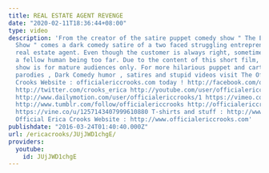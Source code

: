 ```yaml
---
title: REAL ESTATE AGENT REVENGE
date: "2020-02-11T18:36:44+08:00"
type: video
description: 'From the creator of the satire puppet comedy show " The Eric Crooks
  Show " comes a dark comedy satire of a two faced struggling entrepreneur and a young
  real estate agent. Even though the customer is always right, sometimes you can push
  a fellow human being too far. Due to the content of this short film, this puppet
  show is for mature audiences only. For more hilarious puppet and cartoon animation
  parodies , Dark Comedy humor , satires and stupid videos visit The Official Erica
  Crooks Website : officialericcrooks.com today ! http://facebook.com/officialericcrooks
  http://twitter.com/crooks_erica http://youtube.com/user/officialericcrooks http://Instagram.com/officialericcrooks/
  http://www.dailymotion.com/user/officialericcrooks/1 https://vimeo.com/officialericcrooks
  http://www.tumblr.com/follow/officialericcrooks http://officialericcrooks.newgrounds.com
  https://vine.co/u/1257143407999610880 T-shirts and stuff : http://www.zazzle.com/officialericcrooks
  Official Erica Crooks Website : http://www.officialericcrooks.com'
publishdate: "2016-03-24T01:40:40.000Z"
url: /ericacrooks/JUjJWD1chgE/
providers:
  youtube:
    id: JUjJWD1chgE
---
```


